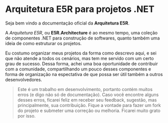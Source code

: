 # Arquitetura E5R para projetos .NET

Seja bem vindo a documentação oficial da **Arquitetura E5R**.

A *Arquitetura E5R*, ou **E5R.Architecture** é ao mesmo tempo, uma coleção de componentes .NET para
construção de softwares, quanto também uma ideia de como estruturar os projetos.

Eu costumo organizar meus projetos da forma como descrevo aqui, e sei que não atende a todos os cenários,
mas tem me servido com um certo grau de sucesso. Dessa forma, achei uma boa oportunidade de
contribuir com a comunidade, compartilhando um pouco desses componentes e forma de organização na
espectativa de que possa ser útil também a outros desenvolvedores.

> Este é um trabalho em desenvolvimento, portanto contém muitos erros (e digo não só de documentação).
> Caso você encontre alguns desses erros, ficarei feliz em receber seu feedback, sugestão, mas
> principalmente, sua contribuição. Fique a vontade para fazer um fork do projeto e submeter
> uma correção ou melhoria. Ficarei muito grato por isso.

